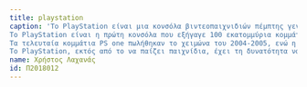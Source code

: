 ```yaml
---
title: playstation
caption: 'Το PlayStation είναι μια κονσόλα βιντεοπαιχνιδιών πέμπτης γενιάς, η οποία κυκλοφόρησε από τη Sony Computer Entertainment στις 3 Δεκεμβρίου του 1994 στην Ιαπωνία, στις 9 Σεπτεμβρίου του 1995 στις ΗΠΑ, στις 29 Σεπτεμβρίου 1995 στην Ευρώπη και στις 15 Νοεμβρίου του 1995 στην Ωκεανία.
Το PlayStation είναι η πρώτη κονσόλα που εξήγαγε 100 εκατομμύρια κομμάτια, εννέα χρόνια και έξι μήνες μετά την αρχική κυκλοφορία του. Το 2000, κυκλοφόρησε ο αντικαταστάτης του PlayStation, ως μια επανασχεδιασμένη slim εκδοχή της κονσόλας, ονόματι PS one.
Τα τελευταία κομμάτια PS one πωλήθηκαν το χειμώνα του 2004-2005, ενώ η κυκλοφορία του διακόπηκε επίσημα το Μάρτιο του 2005, πουλώντας συνολικά 102 εκατομμύρια κομμάτια από την αρχή της κυκλοφορίας του.
Το PlayStation, εκτός από το να παίζει παιχνίδια, έχει τη δυνατότητα να διαβάζει και να παίζει CD μουσικής. Το πρόγραμμα μουσικής μπορεί να αναμιγνύει τη σειρά των τραγουδιών, να δημιουργήσει λίστα εκτέλεσης των κομματιών, να κάνει επανάληψη ενός τραγουδιού ή και όλου του CD. Αυτή η λειτουργία, καθώς και η λειτουργία διαχείρισης της κάρτας μνήμης, μπορούν να χρησιμοποιηθούν απλώς ξεκινώντας την κονσόλα, χωρίς την τοποθέτηση CD.'
name: Χρήστος Λαχανάς
id: Π2018012
---
```


